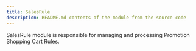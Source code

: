 ```yaml
---
title: SalesRule
description: README.md contents of the module from the source code
---
```


SalesRule module is responsible for managing and processing Promotion Shopping Cart Rules.
